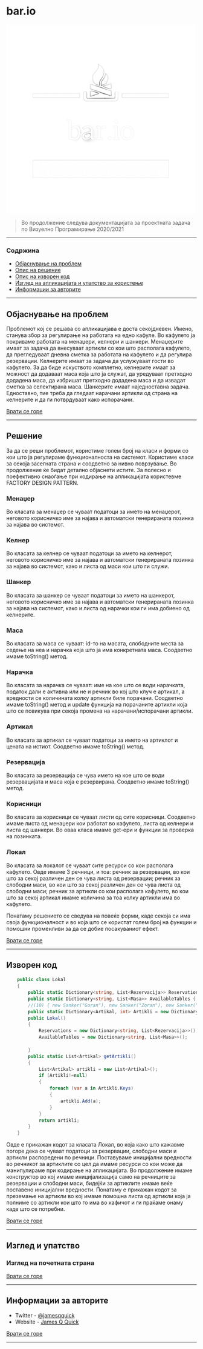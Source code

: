 # bar.io

<img align="middle" src="https://github.com/BobanNikolov/bar.io/blob/main/bar.io_logo.png" alt="bar.io logo" width="500" height="500" />

> Во продолжение следува документацијата за проектната задача по Визуелно Програмирање 2020/2021

---

### Содржина

- [Објаснување на проблем](#објаснување-на-проблем)
- [Опис на решение](#решение)
- [Опис на изворен код](#изворен-код)
- [Изглед на апликацијата и упатство за користење](#изглед-и-упатство)
- [Информации за авторите](#информации-за-авторите)

---

## Објаснување на проблем

Проблемот кој се решава со апликацијава е доста секојдневен. Имено, станува збор за регулирање на работата на едно кафуле. Во кафулето ја покриваме работата на менаџери, келнери и шанкери. 
Менаџерите имаат за задача да внесуваат артикли со кои што располага кафулето, да прегледуваат дневна сметка за работата на кафулето и да регулира резервации. 
Келнерите имаат за задача да услужуваат гости во кафулето. За да биде искуството комплетно, келнерите имаат за можност да додаваат маса која што ја служат, да уредуваат претходно додадена маса, да избришат претходно додадена маса и да извадат сметка за селектирана маса.
Шанкерите имаат наједноставна задача. Едноставно, тие треба да гледаат нарачани артикли од страна на келнерите и да ги потврдуваат како испорачани.

[Врати се горе](#bar.io)

---

## Решение

За да се реши проблемот, користиме голем број на класи и форми со кои што ја регулираме функционалноста на системот. Користиме класи за секоја засегната страна и соодветно за нивно поврзување. Во продолжение ќе бидат детално објаснети истите. За полесно и поефективно снаоѓање при кодирање на апликацијата користевме FACTORY DESIGN PATTERN.

### Менаџер

Во класата за менаџер се чуваат податоци за името на менаџерот, неговото корисничко име за најава и автоматски генерираната лозинка за најава во системот.

### Келнер

Во класата за келнер се чуваат податоци за името на келнерот, неговото корисничко име за најава и автоматски генерираната лозинка за најава во системот, како и листа од маси кои што ги служи.

### Шанкер

Во класата за шанкер се чуваат податоци за името на шанкерот, неговото корисничко име за најава и автоматски генерираната лозинка за најава на системот, како и листа од нарачки кои ги има добиено од келнерите.

### Маса

Во класата за маса се чуваат: id-то на масата, слободните места за седење на неа и нарачка која што ја има конкретната маса. Соодветно имаме toString() метод.

### Нарачка

Во класата за нарачка се чуваат: име на кое што се води нарачката, податок дали е активна или не и речник во кој што клуч е артикал, а вредности се количината колку артикли биле порачани. Соодветно имаме toString() метод и update функција на порачаните артикли која што се повикува при секоја промена на нарачани/испорачани артикли.

### Артикал

Во класата за артикал се чуваат податоци за името на артиклот и цената на истиот. Соодветно имаме toString() метод.

### Резервација

Во класата за резервација се чува името на кое што се води резервацијата и маса која е резервирана. Соодветно имаме toString() метод.

### Корисници 

Во класата за корисници се чуваат листи од сите корисници. Соодветно имаме листа од менаџери кои работат во кафулето, листа од келнери и листа од шанкери. Во оваа класа имаме get-ери и функции за проверка на лозинката.

### Локал

Во класата за локалот се чуваат сите ресурси со кои располага кафулето. Овде имаме 3 речници, и тоа: речник за резервации, во кои што за секој различен ден се чува листа од резервации; речник за слободни маси, во кои што за секој различен ден се чува листа од слободни маси; речник за артикли со кои располага кафулето, во кои што за секој артикал имаме количина за тоа колку артикли има во кафулето.

Понатаму решението се сведува на повеќе форми, каде секоја си има своја функционалност и во која што се користат голем број на функции и помошни променливи за да се добие посакуваниот ефект. 

[Врати се горе](#bar.io)

---

## Изворен код

```csharp
    public class Lokal
    {
        public static Dictionary<string, List<Rezervacija>> Reservations { set; get; }
        public static Dictionary<string, List<Masa>> AvailableTables { get; set; }
        //(10) { new Sanker("Goran"), new Sanker("Zoran"), new Sanker("Vane"), new Sanker("Ivan") };
        public static Dictionary<Artikal, int> Artikli = new Dictionary<Artikal, int>{ {new Artikal("Coca-Cola",20),10 }, { new Artikal("Sprite", 20), 10 } , { new Artikal("Fanta", 20), 10 }, { new Artikal("Malo Makijato", 20), 10 }, { new Artikal("Golemo Makijato", 20), 0 } };
        public Lokal()
        {
            Reservations = new Dictionary<string, List<Rezervacija>>();
            AvailableTables = new Dictionary<string, List<Masa>>();
            
        }
        public static List<Artikal> getArtikli()
        {
            List<Artikal> artikli = new List<Artikal>();
            if (Artikli!=null)
            {
                foreach (var a in Artikli.Keys)
                {
                    artikli.Add(a);
                }
            }
            return artikli;
        }
    }
```

Овде е прикажан кодот за класата Локал, во која како што кажавме погоре дека се чуваат податоци за резервации, слободни маси и артикли распоредени по речници. Поставуваме иницијални вредности во речникот за артиклите со цел да имаме ресурси со кои може да манипулираме при кодирање на апликацијата. Во продолжение имаме конструктор во кој имаме иницијализација само на речниците за резервации и слободни маси, бидејќи за артиклите имаме веќе поставено иницијални вредности. Понатаму е прикажан кодот за преземање на артикли во кој имаме помошна листа од артикли која ја полниме со артикли кои што го има во кафичот и ги праќаме онаму каде што се потребни.

[Врати се горе](#bar.io)

---

## Изглед и упатство

### Изглед на почетната страна



[Врати се горе](#bar.io)

---

## Информации за авторите

- Twitter - [@jamesqquick](https://twitter.com/jamesqquick)
- Website - [James Q Quick](https://jamesqquick.com)

[Врати се горе](#bar.io)

---
